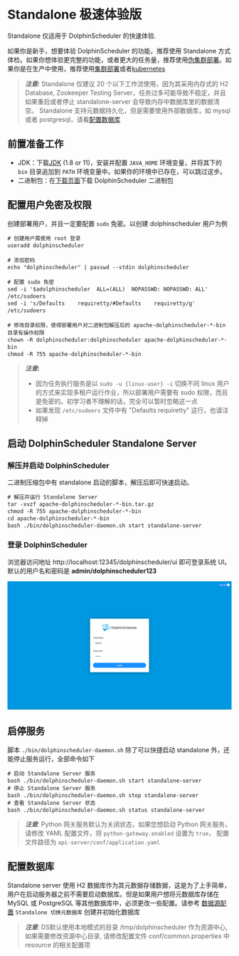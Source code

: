# Standalone 极速体验版

Standalone 仅适用于 DolphinScheduler 的快速体验.

如果你是新手，想要体验 DolphinScheduler 的功能，推荐使用 Standalone 方式体检。如果你想体验更完整的功能，或者更大的任务量，推荐使用[伪集群部署](pseudo-cluster.md)。如果你是在生产中使用，推荐使用[集群部署](cluster.md)或者[kubernetes](kubernetes.md)

> **_注意:_** Standalone 仅建议 20 个以下工作流使用，因为其采用内存式的 H2 Database, Zookeeper Testing Server，任务过多可能导致不稳定，并且如果重启或者停止 standalone-server 会导致内存中数据库里的数据清空。
> Standalone 支持元数据持久化，但是需要使用外部数据库，如 mysql 或者 postgresql，请看[配置数据库](#配置数据库)

## 前置准备工作

- JDK：下载[JDK][jdk] (1.8 or 11)，安装并配置 `JAVA_HOME` 环境变量，并将其下的 `bin` 目录追加到 `PATH` 环境变量中。如果你的环境中已存在，可以跳过这步。
- 二进制包：在[下载页面](https://dolphinscheduler.apache.org/en-us/download/<version>)下载 DolphinScheduler 二进制包  <!-- markdown-link-check-disable-line -->

## 配置用户免密及权限

创建部署用户，并且一定要配置 `sudo` 免密。以创建 dolphinscheduler 用户为例

```shell
# 创建用户需使用 root 登录
useradd dolphinscheduler

# 添加密码
echo "dolphinscheduler" | passwd --stdin dolphinscheduler

# 配置 sudo 免密
sed -i '$adolphinscheduler  ALL=(ALL)  NOPASSWD: NOPASSWD: ALL' /etc/sudoers
sed -i 's/Defaults    requiretty/#Defaults    requiretty/g' /etc/sudoers

# 修改目录权限，使得部署用户对二进制包解压后的 apache-dolphinscheduler-*-bin 目录有操作权限
chown -R dolphinscheduler:dolphinscheduler apache-dolphinscheduler-*-bin
chmod -R 755 apache-dolphinscheduler-*-bin
```

> **_注意:_**
>
> - 因为任务执行服务是以 `sudo -u {linux-user} -i` 切换不同 linux 用户的方式来实现多租户运行作业，所以部署用户需要有 sudo 权限，而且是免密的。初学习者不理解的话，完全可以暂时忽略这一点
> - 如果发现 `/etc/sudoers` 文件中有 "Defaults requiretty" 这行，也请注释掉

## 启动 DolphinScheduler Standalone Server

### 解压并启动 DolphinScheduler

二进制压缩包中有 standalone 启动的脚本，解压后即可快速启动。

```shell
# 解压并运行 Standalone Server
tar -xvzf apache-dolphinscheduler-*-bin.tar.gz
chmod -R 755 apache-dolphinscheduler-*-bin
cd apache-dolphinscheduler-*-bin
bash ./bin/dolphinscheduler-daemon.sh start standalone-server
```

### 登录 DolphinScheduler

浏览器访问地址 http://localhost:12345/dolphinscheduler/ui 即可登录系统 UI。默认的用户名和密码是 **admin/dolphinscheduler123**

![登录页面](../../../../img/new_ui/dev/quick-start/login.png)

## 启停服务

脚本 `./bin/dolphinscheduler-daemon.sh` 除了可以快捷启动 standalone 外，还能停止服务运行，全部命令如下

```shell
# 启动 Standalone Server 服务
bash ./bin/dolphinscheduler-daemon.sh start standalone-server
# 停止 Standalone Server 服务
bash ./bin/dolphinscheduler-daemon.sh stop standalone-server
# 查看 Standalone Server 状态
bash ./bin/dolphinscheduler-daemon.sh status standalone-server
```

> **_注意_**: Python 网关服务默认为关闭状态，如果您想启动 Python 网关服务，
> 请修改 YAML 配置文件，将 `python-gateway.enabled` 设置为 `true`，
> 配置文件路径为 `api-server/conf/application.yaml`

[jdk]: https://www.oracle.com/technetwork/java/javase/downloads/index.html

## 配置数据库

Standalone server 使用 H2 数据库作为其元数据存储数据，这是为了上手简单，用户在启动服务器之前不需要启动数据库。但是如果用户想将元数据库存储在
MySQL 或 PostgreSQL 等其他数据库中，必须更改一些配置。请参考 [数据源配置](../howto/datasource-setting.md) `Standalone 切换元数据库` 创建并初始化数据库

> **_注意_**: DS默认使用本地模式的目录 /tmp/dolphinscheduler 作为资源中心, 如果需要修改资源中心目录, 请修改配置文件 conf/common.properties 中 resource 的相关配置项


